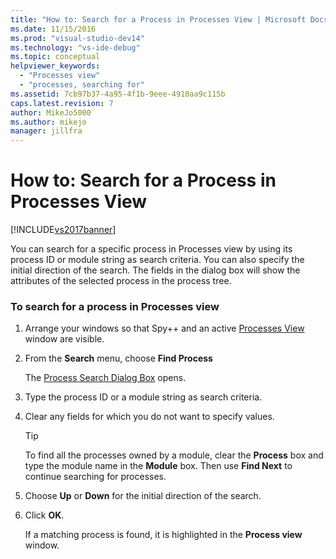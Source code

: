 ```yaml
---
title: "How to: Search for a Process in Processes View | Microsoft Docs"
ms.date: 11/15/2016
ms.prod: "visual-studio-dev14"
ms.technology: "vs-ide-debug"
ms.topic: conceptual
helpviewer_keywords: 
  - "Processes view"
  - "processes, searching for"
ms.assetid: 7cb97b37-4a95-4f1b-9eee-4910aa9c115b
caps.latest.revision: 7
author: MikeJo5000
ms.author: mikejo
manager: jillfra
---
```

# How to: Search for a Process in Processes View
[!INCLUDE[vs2017banner](../includes/vs2017banner.md)]

You can search for a specific process in Processes view by using its process ID or module string as search criteria. You can also specify the initial direction of the search. The fields in the dialog box will show the attributes of the selected process in the process tree.  
  
### To search for a process in Processes view  
  
1. Arrange your windows so that Spy++ and an active [Processes View](../debugger/processes-view.md) window are visible.  
  
2. From the **Search** menu, choose **Find Process**  
  
    The [Process Search Dialog Box](../debugger/process-search-dialog-box.md) opens.  
  
3. Type the process ID or a module string as search criteria.  
  
4. Clear any fields for which you do not want to specify values.  
  
   > [!TIP]
   >  To find all the processes owned by a module, clear the **Process** box and type the module name in the **Module** box. Then use **Find Next** to continue searching for processes.  
  
5. Choose **Up** or **Down** for the initial direction of the search.  
  
6. Click **OK**.  
  
   If a matching process is found, it is highlighted in the **Process view** window.
